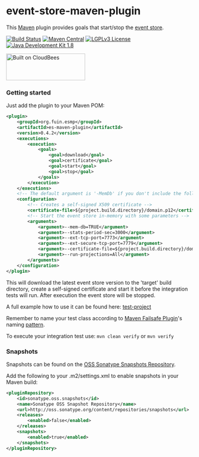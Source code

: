 # event-store-maven-plugin
This [Maven](https://maven.apache.org/) plugin provides goals that start/stop the [event store](https://github.com/EventStore/EventStore).

[![Build Status](https://fuin-org.ci.cloudbees.com/job/event-store-maven-plugin/badge/icon)](https://fuin-org.ci.cloudbees.com/job/event-store-maven-plugin/)
[![Maven Central](https://maven-badges.herokuapp.com/maven-central/org.fuin.esmp/es-maven-plugin/badge.svg)](https://maven-badges.herokuapp.com/maven-central/org.fuin.esmp/es-maven-plugin/)
[![LGPLv3 License](http://img.shields.io/badge/license-LGPLv3-blue.svg)](https://www.gnu.org/licenses/lgpl.html)
[![Java Development Kit 1.8](https://img.shields.io/badge/JDK-1.8-green.svg)](http://www.oracle.com/technetwork/java/javase/downloads/jdk8-downloads-2133151.html)

<a href="https://fuin-org.ci.cloudbees.com/job/event-store-maven-plugin"><img src="http://www.fuin.org/images/Button-Built-on-CB-1.png" width="213" height="72" border="0" alt="Built on CloudBees"/></a>

### Getting started
Just add the plugin to your Maven POM:
```xml
<plugin>	
	<groupId>org.fuin.esmp</groupId>
	<artifactId>es-maven-plugin</artifactId>
	<version>0.4.2</version>
	<executions>
		<execution>
			<goals>
				<goal>download</goal>
				<goal>certificate</goal>
				<goal>start</goal>
				<goal>stop</goal>
			</goals>
		</execution>
	</executions>
    <!-- The default argument is '-MemDb' if you don't include the following configuration -->
    <configuration>
    	<!-- Creates a self-signed X509 certificate -->
    	<certificate-file>${project.build.directory}/domain.p12</certificate-file>
    	<!-- Start the event store in-memory with some parameters -->
        <arguments>			         
            <argument>--mem-db=TRUE</argument>
            <argument>--stats-period-sec=3000</argument>
            <argument>--ext-tcp-port=7773</argument>
            <argument>--ext-secure-tcp-port=7779</argument>
            <argument>--certificate-file=${project.build.directory}/domain.p12</argument>
            <argument>--run-projections=All</argument>
        </arguments>
    </configuration>
</plugin>
```
This will download the latest event store version to the 'target' build directory, create a self-signed certificate and start it before the integration tests will run. After execution the event store will be stopped.

A full example how to use it can be found here: [test-project](https://github.com/fuinorg/event-store-maven-plugin/tree/master/es-maven-test/src/test/resources/test-project)

Remember to name your test class according to [Maven Failsafe Plugin](http://maven.apache.org/surefire/maven-failsafe-plugin/)'s naming [pattern](http://maven.apache.org/surefire/maven-failsafe-plugin/examples/inclusion-exclusion.html).

To execute your integration test use:
```mvn clean verify``` or ```mvn verify```

### Snapshots

Snapshots can be found on the [OSS Sonatype Snapshots Repository](http://oss.sonatype.org/content/repositories/snapshots/org/fuin "Snapshot Repository"). 

Add the following to your .m2/settings.xml to enable snapshots in your Maven build:

```xml
<pluginRepository>
    <id>sonatype.oss.snapshots</id>
    <name>Sonatype OSS Snapshot Repository</name>
    <url>http://oss.sonatype.org/content/repositories/snapshots</url>
    <releases>
        <enabled>false</enabled>
    </releases>
    <snapshots>
        <enabled>true</enabled>
    </snapshots>
</pluginRepository>
```
